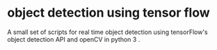 # object detection using tensor flow

A small set of scripts for real time object detection using tensorFlow's object detection API and openCV in python 3 .
